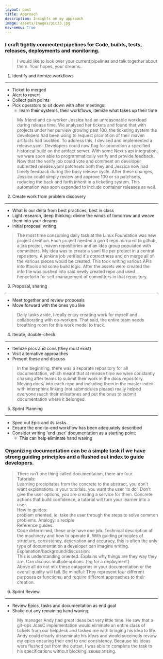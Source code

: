 ```yaml
---
layout: post
title: Approach
description: Insights on my approach
image: assets/images/pic33.jpg
nav-menu: true
---
```



### I craft tightly connected pipelines for Code, builds, tests, releases, deployments and monitoring.

> I would like to look over your current pipelines and talk together about them. Your hopes, your dreams..

1) Identify and itemize workflows
-------------------------------
* Ticket to merged
* Alert to revert
* Collect pain points
* Pick operators to sit down with after meetings:
  * learn their systems, their workflows, itemize what takes up their time

>My friend and co-worker Jessica had an unreasonable workload during release time.
We analyzed her tickets and found that with projects under her purview growing past 100,
the ticketing system the developers had been using to request promotion of their maven artifacts had buckled.
To address this, I devised and implemented a release.yaml. Developers could now flag for promotion a specified historical build on the artifact server.
With some Nexus api integration, we were soon able to programmatically verify and provide feedback.
Now that the verify job could vote and comment on developer submitted release.yaml patchsets both they and Jessica now had timely feedback during the busy release cycle.
After these changes, Jessica could simply review and approve 100 or so patchsets, reducing the back and forth inherit in a ticketing system.
This automation was soon expanded to include container releases as well.

2) Create work from problem discovery
-----------------------------------
* What is our delta from best practices, best in class
* Light research, deep thinking: divine the winds of tomorrow and weave them into your dreams
* Initial proposal writing

>The most time consuming daily task at the Linux Foundation was new project creation.
Each project needed a gerrit repo mirrored to github, a jira project, maven repositories
and an ldap group populated with committers. My idea was to create a yaml file per project in a central repository.
A jenkins job verified it's correctness and on merge all of the various pieces would be created.
This took writing various APIs into lftools and some build logic. After the assets were created the info file was pushed into said newly created repo
and used henceforth for self-management of committers in that repository.


3) Proposal, sharing
------------------

* Meet together and review proposals
* Move forward with the ones you like

> Daily tasks aside, I really enjoy creating work for myself and collaborating with co-workers.
That said, the entire team needs breathing room for this work model to track.

4) Iterate, double-check
----------------------

* Itemize pros and cons (they must exist)
* Visit alternative approaches
* Present these and discuss

>In the beginning, there was a separate repository for all documentation,
which meant that at release time we were constantly chasing after teams to submit their work in the docs repository.
Moving docs/ into each repo and including them in the master index with intersphinx linking (not submodules please)
really helped everyone reach their milestones and put the onus to submit documentation where it belonged.


5) Sprint Planning
----------------

* Spec out Epic and its tasks.
* Ensure the end-to-end workflow has been adequately described
* Consider writing 'end user' documentation as a starting point:
  * This can help eliminate hand waving

### Organizing documentation can be a simple task if we have strong guiding principles and a flushed out index to guide developers.

>There isn’t one thing called documentation, there are four.\
Tutorials:\
Learning precipitates from the concrete to the abstract, you don't want explanations in your tutorials. you want the user 'to do'.
Don't give the user options, you are creating a service for them. Concrete actions that build confidence, a tutorial will turn your learner into a user.\
How to guides:\
problem oriented, ie: take the user through the steps to solve common problems. Analogy: a recipie\
Reference guides:\
Code determined, these only have one job. Technical description of the machinery and how to operate it.
With guiding principles of structure, consistency, description and accuracy, this is often the only type of documentation a developer can imagine writing.\
Explanation/background/discussion:\
This is understanding oriented. Explains why things are they way they are. Can discuss multiple options: (eg for a deployment)\
Above all do not mix these catagories in your documentation or the overall quality will fall.
Be mindful: They represent four different purposes or functions, and require different approaches to their creation.



6) Sprint Review
-------------

* Review Epics, tasks and documentation as end goal
* Shake out any remaining hand waving

>My manager Andy had great ideas but very little time.
He saw that a git-ops JcasC implementation would eliminate an entire class of tickets from our helpdesk and tasked me with bringing his idea to life.
Andy could clearly disseminate his ideas and would succinctly review my epics ensuring their end to end consistency.
Because his ideas were flushed out from the outset, I was able to complete the task to his specifications without blocking issues arising.
